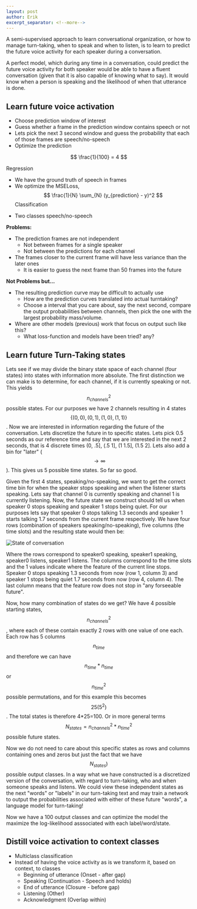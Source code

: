 ```yaml
---
layout: post
author: Erik
excerpt_separator: <!--more-->
---
```


A semi-supervised approach to learn conversational organization, or how to manage
turn-taking, when to speak and when to listen, is to learn to predict the
future voice activity for each speaker during a conversation.

A perfect model, which during any time in a conversation, could predict the
future voice activity for both speaker would be able to have a fluent
conversation (given that it is also capable of knowing what to say). It would
know when a person is speaking and the likelihood of when that utterance is
done.

<!--more-->

## Learn future voice activation

* Choose prediction window of interest
* Guess whether a frame in the prediction window contains speech or not
* Lets pick the next 3 second window and guess the probability that each of
  those frames are speech/no-speech
* Optimize the prediction


$$ \frac{1}{100} = 4 $$

Regression
* We have the ground truth of speech in frames
* We optimize the MSELoss, $$ \frac{1}{N} \sum_{N} (y_{prediction} - y)^2 $$
Classification
- Two classes speech/no-speech


**Problems:**
- The prediction frames are not independent
  - Not between frames for a single speaker
  - Not between the predictions for each channel
- The frames closer to the current frame will have less variance than the later ones
  - It is easier to guess the next frame than 50 frames into the future


**Not Problems but...**
- The resulting prediction curve may be difficult to actually use
  - How are the prediction curves translated into actual turntaking?
  - Choose a interval that you care about, say the next second, compare the
    output probabilities between channels, then pick the one with the largest
    probability mass/volume.
- Where are other models (previous) work that focus on output such like this?
  - What loss-function and models have been tried? any?


## Learn future Turn-Taking states

Lets see if we may divide the binary state space of each channel (four states)
into states with information more absolute. The first distinction we can make is
to determine, for each channel, if it is currently speaking or not. This yields
$$  n_{channels}^2 $$  possible states. For our purposes we have 2 channels
resulting in 4 states $$\{(0,0),(0,1),(1,0),(1,1)\} $$ . Now we are interested
in information regarding the future of the conversation. Lets discretize the
future in to specific states. Lets pick 0.5 seconds as our reference time and
say that we are interested in the next 2 seconds, that is 4 discrete times (0,
.5], (.5 1], (1 1.5], (1.5 2]. Lets also add a bin for "later" ($$ \to \infty $$). This
gives us 5 possible time states. So far so good.

Given the first 4 states, speaking/no-speaking, we want to get the correct time
bin for when the speaker stops speaking and when the listener starts speaking.
Lets say that channel 0 is currently speaking and channel 1 is currently
listening. Now, the future state we construct should tell us when speaker 0 stops
speaking and speaker 1 stops being quiet. For our purposes lets say that speaker
0 stops talking 1.3 seconds and speaker 1 starts talking 1.7 seconds from the
current frame respectively. We have four rows (combination of speakers
speaking/no-speaking), five columns (the time slots) and the resulting state
would then be:

![State of conversation](../../images/tt_loss/state.png)

Where the rows correspond to speaker0 speaking, speaker1 speaking, speaker0
listens, speaker1 listens. The columns correspond to the time slots and the 1
values indicate where the feature of the current line stops. Speaker 0 stops
speaking 1.3 seconds from now (row 1, column 3) and speaker 1 stops being quiet 1.7
seconds from now (row 4, column 4). The last column means that the feature row
does not stop in "any forseeable future".

Now, how many combination of states do we get? We have 4 possible starting
states, $$n_{channels}^2$$, where each of these contain exactly 2 rows with
one value of one each. Each row has 5 columns$$n_{time}$$  and therefore we
can have $$n_{time} * n_{time}$$ or $$n_{time}^2$$  possible
permutations, and for this example this becomes $$ 25 (5^2) $$. The total states is
therefore 4*25=100. Or in more general terms $$N_{states} = n_{channels}^2 * n_{time}^2$$ 
possible future states.

Now we do not need to care about this specific states as rows and columns
containing ones and zeros but just the fact that we have $$N_{states})$$ 
possible output classes. In a way what we have constructed is a discretized
version of the conversation, with regard to turn-taking, who and when someone
speaks and listens. We could view these independent states as the next "words"
or "labels" in our turn-taking text and may train a network to output the
probabilities associated with either of these future "words", a language model
for turn-taking!

Now we have a 100 output classes and can optimize the model the maximize the
log-likelihood asssociated with each label/word/state.

















## Distill voice activation to context classes
* Multiclass classification
* Instead of having the voice activity as is we transform it, based on context, to classes
  - Beginning of utterance  (Onset - after gap)
  - Speaking                (Continuation - Speech and holds)
  - End of utterance        (Closure - before gap)
  - Listening               (Other)
  - Acknowledgment          (Overlap within)


